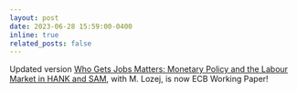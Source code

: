 ```yaml
---
layout: post
date: 2023-06-28 15:59:00-0400
inline: true
related_posts: false
---
```


Updated version [Who Gets Jobs Matters: Monetary Policy and the Labour Market in HANK and SAM](/assets/pdf/HANK_SAM_June2023.pdf), with M. Lozej, is now ECB Working Paper!
